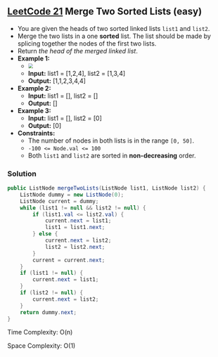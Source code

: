 ## [LeetCode 21](https://leetcode.com/problems/merge-two-sorted-lists/) Merge Two Sorted Lists (easy)

- You are given the heads of two sorted linked lists `list1` and `list2`.
- Merge the two lists in a one **sorted** list. The list should be made by splicing together the nodes of the first two lists.
- Return _the head of the merged linked list_.
- **Example 1:**
    - <img src="https://assets.leetcode.com/uploads/2020/10/03/merge_ex1.jpg" style="zoom:67%;" />
    - **Input:** list1 = [1,2,4], list2 = [1,3,4]
    - **Output:** [1,1,2,3,4,4]
- **Example 2:**
    - **Input:** list1 = [], list2 = []
    - **Output:** []
- **Example 3:**
    - **Input:** list1 = [], list2 = [0]
    - **Output:** [0]
- **Constraints:**
    -   The number of nodes in both lists is in the range `[0, 50]`.
    -   `-100 <= Node.val <= 100`
    -   Both `list1` and `list2` are sorted in **non-decreasing** order.

### Solution

```java
public ListNode mergeTwoLists(ListNode list1, ListNode list2) {
    ListNode dummy = new ListNode(0);
    ListNode current = dummy;
    while (list1 != null && list2 != null) {
        if (list1.val <= list2.val) {
            current.next = list1;
            list1 = list1.next;
        } else {
            current.next = list2;
            list2 = list2.next;
        }
        current = current.next;
    }
    if (list1 != null) {
        current.next = list1;
    }
    if (list2 != null) {
        current.next = list2;
    }
    return dummy.next;
}
```

Time Complexity: O(n)

Space Complexity: O(1)